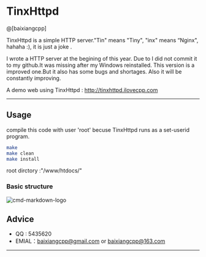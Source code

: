 # TinxHttpd

@[baixiangcpp]

TinxHttpd is a simple HTTP server."Tin" means "Tiny", "inx"  means “Nginx", hahaha :), it is just a joke .

I wrote a HTTP server at the begining of this year. Due to I did not commit it to my github.It was missing after my Windows reinstalled. This version is a improved one.But it also has some bugs and shortages. Also it will be constantly improving.

A demo web using TinxHttpd : http://tinxhttpd.ilovecpp.com
 
-------------------


## Usage

compile this code with user 'root' becuse TinxHttpd runs as a set-userid program.

``` bash
make
make clean
make install
```
root dirctory :"/www/htdocs/"

### Basic structure

![cmd-markdown-logo](http://ilovecpp.com/github/tinxhttpd.jpg)


## Advice
- QQ : 5435620
- EMIAL：<baixiangcpp@gmail.com> or <baixiangcpp@163.com>

---------

